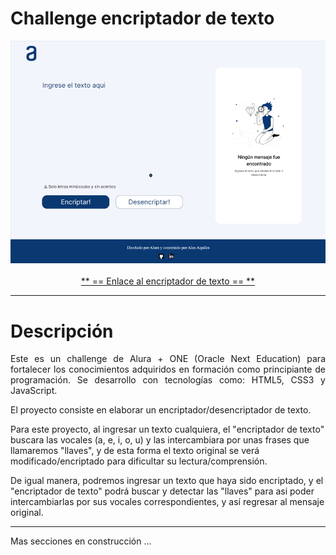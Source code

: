 # Challenge encriptador de texto
  <div align="center"><img src="https://github.com/Ax3g/Challenge_Encriptador/blob/master/img/Encriptador%20de%20texto.png"></div>
  <br>
  <div align="center"><a href="https://ax3g.github.io/Challenge_Encriptador/" target="_blank">** == Enlace al encriptador de texto == **</a></div>
  
 ---
  
# Descripción

<p align="justify">Este es un challenge de Alura + ONE (Oracle Next Education) para fortalecer los conocimientos adquiridos en formación como principiante de programación.
Se desarrollo con tecnologías como: HTML5, CSS3  y JavaScript.

El proyecto consiste en elaborar un encriptador/desencriptador de texto.

Para este proyecto, al ingresar un texto cualquiera, el "encriptador de texto" buscara las vocales (a, e, i, o, u) y las intercambiara por unas frases que llamaremos "llaves", y de esta forma el texto original se verá modificado/encriptado para dificultar su lectura/comprensión.

De igual manera, podremos ingresar un texto que haya sido encriptado, y el "encriptador de texto" podrá buscar y detectar las "llaves" para asi poder intercambiarlas por sus vocales correspondientes, y así regresar al mensaje original.</p>

---

Mas secciones en construcción ...
